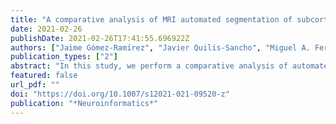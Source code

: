 ```yaml
---
title: "A comparative analysis of MRI automated segmentation of subcortical brain volumes in a large dataset of elderly subjects"
date: 2021-02-26
publishDate: 2021-02-26T17:41:55.696922Z
authors: ["Jaime Gómez-Ramı́rez", "Javier Quilis-Sancho", "Miguel A. Fernández-Blázquez"]
publication_types: ["2"]
abstract: "In this study, we perform a comparative analysis of automated image segmentation of subcortical structures in the elderly brain. Manual segmentation is very time-consuming and automated methods are gaining importance as a clinical tool for diagnosis. The two most commonly used software libraries for brain segmentation -FreeSurfer and FSL- are put to work in a large dataset of 4,028 magnetic resonance imaging (MRI) scans collected for this study. We find a lack of linear correlation between the segmentation volume estimates obtained from FreeSurfer and FSL. On the other hand, FreeSurfer volume estimates tend to be larger thanFSL estimates of the areas putamen, thalamus, amygdala, caudate, pallidum, hippocampus, and accumbens. The characterization of the performance of brain segmentation algorithms in large datasets as the one presented here is a necessary step towards partially or fully automated end-to-end neuroimaging workflow both in clinical and research settings."
featured: false
url_pdf: ""
doi: "https://doi.org/10.1007/s12021-021-09520-z"
publication: "*Neuroinformatics*"
---
```


